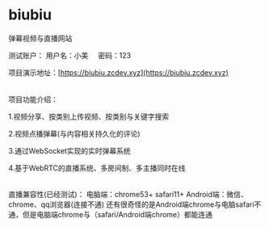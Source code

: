 # biubiu
弹幕视频与直播网站

测试账户：
用户名：小美  &nbsp;&nbsp;&nbsp; 密码：123

项目演示地址：[https://biubiu.zcdev.xyz](https://biubiu.zcdev.xyz)
######
项目功能介绍：

1.视频分享、按类别上传视频、按类别与关键字搜索

2.视频点播弹幕(与内容相关持久化的评论)

3.通过WebSocket实现的实时弹幕系统

4.基于WebRTC的直播系统、多房间制、多主播同时在线


######
直播兼容性(已经测试)：
电脑端：chrome53+ safari11+ 
Android端：微信、chrome、qq浏览器(连接不通)
还有很奇怪的是Android端chrome与电脑safari不通，但是电脑端chrome与（safari/Android端chrome）都能连通
